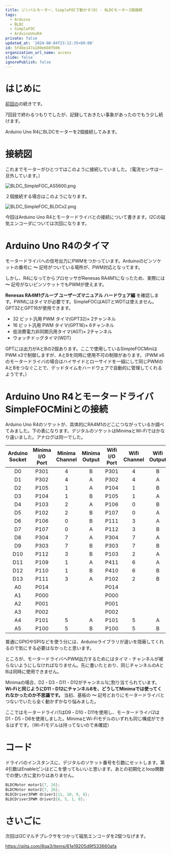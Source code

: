 ```yaml
---
title: ジンバルモーター、SimpleFOCで動かす(8) - BLDCモーター2個接続
tags:
  - Arduino
  - BLDC
  - SimpleFOC
  - ArduinoUnoR4
private: false
updated_at: '2024-08-04T23:12:35+09:00'
id: 5f4be147a180e6b8fb06
organization_url_name: access
slide: false
ignorePublish: false
---
```

# はじめに

[前回の](https://qiita.com/8ga3/items/29c241aa43adbf6908d1)の続きです。

7回目で終わるつもりでしたが、記録しておきたい事象があったのでもう少し続けます。

Arduino Uno R4にBLDCモーターを2個接続してみます。

# 接続図

これまでモーターがひとつではこのように接続していました。（電流センサは一旦外しています。）

![BLDC_SimpleFOC_AS5600.png](https://qiita-image-store.s3.ap-northeast-1.amazonaws.com/0/3569302/fc481c46-e237-f3de-40cb-9ae2ba4667e7.png)

２個接続する場合はこのようになります。

![BLDC_SimpleFOC_BLDCx2.png](https://qiita-image-store.s3.ap-northeast-1.amazonaws.com/0/3569302/10f2b776-3909-6b4d-901a-d5930300902b.png)

今回はArduino Uno R4とモータードライバとの接続について書きます。I2Cの磁気エンコーダについては次回になります。

# Arduino Uno R4のタイマ

モータードライバへの信号出力にPWMをつかっています。Arduinoのピンソケットの番号に **〜** 記号がついている場所が、PWM対応となってます。

しかし、R4になってからプロセッサがRenesas RA4M1になったため、実際には **〜** 記号がないピンソケットでもPWMが使えます。

**Renesas RA4M1グループ ユーザーズマニュアル ハードウェア編** を確認します。PWMにはタイマが必要です。SimpleFOCはAGTとWDTは使えません。GPT32とGPT16が使用できます。

* 32 ビット汎用 PWM タイマ(GPT32)× 2チャンネル
* 16 ビット汎用 PWM タイマ(GPT16)× 6チャンネル
* 低消費電力非同期汎用タイマ(AGT)× 2チャンネル
* ウォッチドッグタイマ(WDT)

GPTには出力がAとBの2個あります。ここで使用しているSimpleFOCMiniはPWM x3で制御しますが、AとBを同時に使用不可の制限があります。（PWM x6のモータードライバの場合はハイサイドとローサイドを一組にして同じPWMのAとBをつなぐことで、デッドタイムをハードウェアで自動的に管理してくれるようです。）

# Arduino Uno R4とモータードライバSimpleFOCMiniとの接続

Arduino Uno R4のソケットが、具体的にRA4M1のどこにつながっているか調べてみました。下の表になります。デジタルのソケットはMinimaとWi-Fiではかなり違いました。アナログは同一でした。

|Arduino<br>Socket|Minima<br>I/O Port|Minima<br>Channel|Minima<br>Output|Wifi<br>I/O Port|Wifi<br>Channel|Wifi<br>Output|Motor<br>Driver|
|:--:|:----:|:-:|:-:|:----:|:-:|:-:|:-:|
|D0  | P301 | 4 | B | P301 | 4 | B |
|D1  | P302 | 4 | A | P302 | 4 | A | 2 |
|D2  | P105 | 1 | A | P104 | 1 | B |
|D3  | P104 | 1 | B | P105 | 1 | A |
|D4  | P103 | 2 | A | P106 | 0 | B |
|D5  | P102 | 2 | B | P107 | 0 | A | 2 |
|D6  | P106 | 0 | B | P111 | 3 | A | 2 |
|D7  | P107 | 0 | A | P112 | 3 | B |
|D8  | P304 | 7 | A | P304 | 7 | A |
|D9  | P303 | 7 | B | P303 | 7 | B | 1 |
|D10 | P112 | 3 | B | P103 | 2 | A | 1 |
|D11 | P109 | 1 | A | P411 | 6 | A | 1 |
|D12 | P110 | 1 | B | P410 | 6 | B |
|D13 | P111 | 3 | A | P102 | 2 | B |
|A0  | P014 |   |   | P014 |
|A1  | P000 |   |   | P000 |
|A2  | P001 |   |   | P001 |
|A3  | P002 |   |   | P002 |
|A4  | P101 | 5 | A | P101 | 5 | A |
|A5  | P100 | 5 | B | P100 | 5 | B |

普通にGPIOやSPIなどを使う分には、Arduinoライブラリが違いを隠蔽してくれるので気にする必要はなかったと思います。

ところが、モータードライバへPWM出力するためにはタイマ・チャンネルが被らないようにしなければなりません。先に書いたとおり、同じチャンネルのAとBは同時に使用できません。

Minimaの場合、D2・D3・D11・D12がチャンネル1に割り当てられています。 **Wi-Fiと同じようにD11・D12にチャンネル6を、どうしてMinimaでは使ってくれなかったのか不思議です。** 当初、基板の **〜** 記号どおりにモータードライバとつないでいたら全く動かずかなり悩みました。

ここではモータードライバ1はD9・D10・D11を使用し、モータードライバ2はD1・D5・D6を使用しました。MinimaとWi-Fiモデルのいずれも同じ構成ができるはずです。（Wi-Fiモデルは持ってないので未確認）

# コード

ドライバのインスタンスに、デジタルのソケット番号を引数にセットします。第4引数はEnableピンはどこを使ってもいいと思います。あとの初期化とloop関数での使い方に変わりはありません。

```cpp
BLDCMotor motor1{7, 26};
BLDCMotor motor2{7, 26};
BLDCDriver3PWM driver1{11, 10, 9, 8};
BLDCDriver3PWM driver2{6, 5, 1, 0};
```

# さいごに

次回はI2Cマルチプレクサをつかって磁気エンコーダを2個つなげます。

https://qiita.com/8ga3/items/61e19205d9f533660afa
